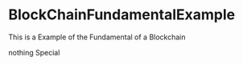 # BlockChainFundamentalExample
This is a Example of the Fundamental of a Blockchain

nothing Special
